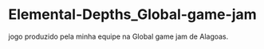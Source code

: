 # Elemental-Depths_Global-game-jam
jogo produzido pela minha equipe na Global game jam de Alagoas. 
